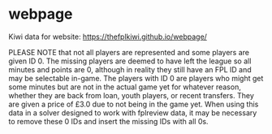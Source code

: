 # webpage
Kiwi data for website: https://thefplkiwi.github.io/webpage/

PLEASE NOTE that not all players are represented and some players are given ID 0. The missing players are deemed to have left the league so all minutes and points are 0, although in reality they still have an FPL ID and may be selectable in-game. The players with ID 0 are players who might get some minutes but are not in the actual game yet for whatever reason, whether they are back from loan, youth players, or recent transfers. They are given a price of £3.0 due to not being in the game yet. When using this data in a solver designed to work with fplreview data, it may be necessary to remove these 0 IDs and insert the missing IDs with all 0s.

